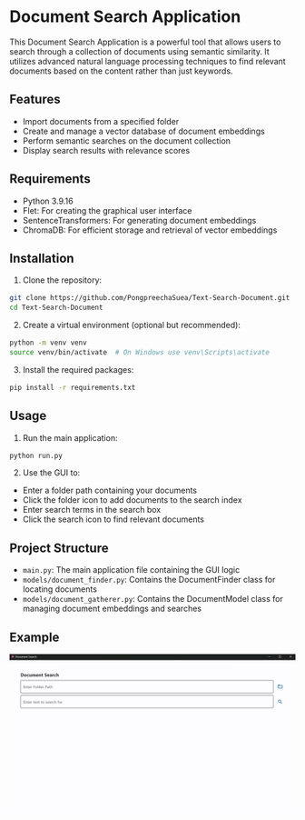 # Document Search Application

This Document Search Application is a powerful tool that allows users to search through a collection of documents using semantic similarity. It utilizes advanced natural language processing techniques to find relevant documents based on the content rather than just keywords.

## Features
- Import documents from a specified folder
- Create and manage a vector database of document embeddings
- Perform semantic searches on the document collection
- Display search results with relevance scores

## Requirements
- Python 3.9.16
- Flet: For creating the graphical user interface
- SentenceTransformers: For generating document embeddings
- ChromaDB: For efficient storage and retrieval of vector embeddings

## Installation

1. Clone the repository:
```bash
git clone https://github.com/PongpreechaSuea/Text-Search-Document.git
cd Text-Search-Document
```

2. Create a virtual environment (optional but recommended):
```bash
python -m venv venv
source venv/bin/activate  # On Windows use venv\Scripts\activate
```

3. Install the required packages:
```bash
pip install -r requirements.txt
```

## Usage

1. Run the main application:
```bash
python run.py
```

2. Use the GUI to:
- Enter a folder path containing your documents
- Click the folder icon to add documents to the search index
- Enter search terms in the search box
- Click the search icon to find relevant documents

## Project Structure
- `main.py`: The main application file containing the GUI logic
- `models/document_finder.py`: Contains the DocumentFinder class for locating documents
- `models/document_gatherer.py`: Contains the DocumentModel class for managing document embeddings and searches


## Example


<p align="center">
  <img src="./assets/image1.png" alt="GUI" width="800"/>
</p>
